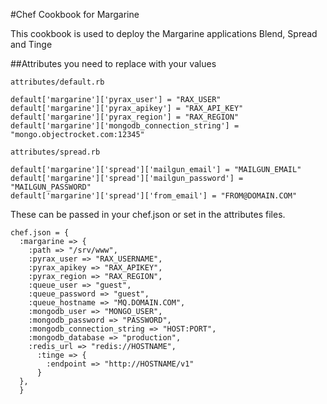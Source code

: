 #Chef Cookbook for Margarine

This cookbook is used to deploy the Margarine applications Blend, Spread and Tinge

##Attributes you need to replace with your values

`attributes/default.rb`

```
default['margarine']['pyrax_user'] = "RAX_USER"
default['margarine']['pyrax_apikey'] = "RAX_API_KEY"
default['margarine']['pyrax_region'] = "RAX_REGION"
default['margarine']['mongodb_connection_string'] = "mongo.objectrocket.com:12345"
```

`attributes/spread.rb`

```
default['margarine']['spread']['mailgun_email'] = "MAILGUN_EMAIL"
default['margarine']['spread']['mailgun_password'] = "MAILGUN_PASSWORD"
default['margarine']['spread']['from_email'] = "FROM@DOMAIN.COM"
```

These can be passed in your chef.json or set in the attributes files.

```
chef.json = {
  :margarine => {
    :path => "/srv/www",
    :pyrax_user => "RAX_USERNAME",
    :pyrax_apikey => "RAX_APIKEY",
    :pyrax_region => "RAX_REGION",
    :queue_user => "guest",
    :queue_password => "guest",
    :queue_hostname => "MQ.DOMAIN.COM",
    :mongodb_user => "MONGO_USER",
    :mongodb_password => "PASSWORD",
    :mongodb_connection_string => "HOST:PORT",
    :mongodb_database => "production",
    :redis_url => "redis://HOSTNAME",
      :tinge => {
        :endpoint => "http://HOSTNAME/v1"
      }
  },
  }
```